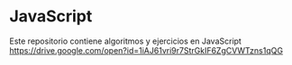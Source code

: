 # JavaScript
Este repositorio contiene algoritmos y ejercicios en JavaScript
https://drive.google.com/open?id=1iAJ61vri9r7StrGkIF6ZgCVWTzns1qQG
